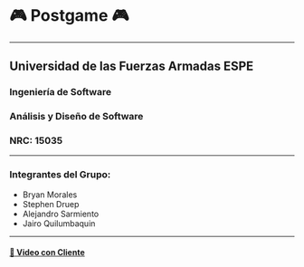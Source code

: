 # 🎮 Postgame 🎮

---

## Universidad de las Fuerzas Armadas ESPE
### Ingeniería de Software
### Análisis y Diseño de Software
### NRC: 15035

---

### Integrantes del Grupo:
- Bryan Morales
- Stephen Druep
- Alejandro Sarmiento
- Jairo Quilumbaquin

---

#### [🎥 Video con Cliente](https://youtu.be/UWoSYQ-sTgw)
